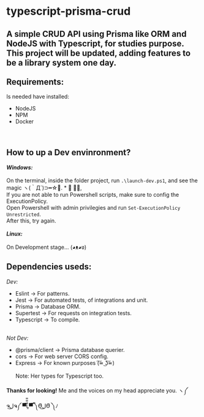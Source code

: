 # typescript-prisma-crud

A simple CRUD API using Prisma like ORM and NodeJS with Typescript, for studies purpose.<br>
This project will be updated, adding features to be a library system one day.<br><br>
Requirements:
---
Is needed have installed:
- NodeJS
- NPM
- Docker
<br>

How to up a Dev envinronment?
---
**_Windows:_**<br><br>
On the terminal, inside the folder project, run `.\launch-dev.ps1`, and see the magic ヽ(｀Д´)⊃━☆ﾟ. * ･ ｡ﾟ,<br>
If you are not able to run Powershell scripts, make sure to config the ExecutionPolicy.<br>
Open Powershell with admin privilegies and run `Set-ExecutionPolicy Unrestricted`.<br>
After this, try again.
<br><br>
**_Linux:_**<br><br>
On Development stage... (◕ᴥ◕ʋ)

Dependencies useds:<br>
---
_Dev:_
- Eslint &rarr; For patterns.
- Jest &rarr; For automated tests, of integrations and unit. 
- Prisma &rarr; Database ORM.
- Supertest &rarr; For requests on integration tests.
- Typescript &rarr; To compile.
<br><br>

_Not Dev:_
- @prisma/client &rarr; Prisma database querier.
- cors &rarr; For web server CORS config.
- Express &rarr; For known purposes 	(͠≖ ͜ʖ͠≖)
<br><br>
Note: Her types for Typescript too.

**Thanks for looking!** Me and the voices on my head appreciate you. ヽ༼ ຈل͜ຈ༼ ▀̿̿Ĺ̯̿̿▀̿ ̿༽Ɵ͆ل͜Ɵ͆ ༽ﾉ
